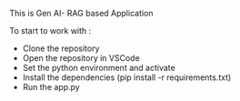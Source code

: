 This is Gen AI- RAG based Application

To start to work with :
- Clone the repository
- Open the repository in VSCode
- Set the python environment and activate
- Install the dependencies (pip install -r requirements.txt)
- Run the app.py
